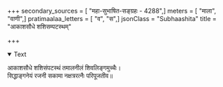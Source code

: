 +++
secondary_sources = [ "महा-सुभाषित-सङ्ग्रहः - 4288",]
meters = [ "माला", "वाणी",]
pratimaalaa_letters = [ "व", "स",]
jsonClass = "Subhaashita"
title = "आकाशसौधे शशिसम्पटस्थम्"

+++

<details open><summary>Text</summary>

आकाशसौधे शशिसंपटस्थं तमालनीलं शिवलिङ्गमुच्चैः।  
सिद्धाङ्गनेयं रजनी सकामा नक्षत्ररत्नैः परिपूजतीव॥
</details>
